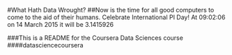 #What Hath Data Wrought?
##Now is the time for all good computers to come to the aid of their humans.
Celebrate International PI Day!
At 09:02:06 on 14 March 2015 it will be 3.1415926

###This is a README for the Coursera Data Sciences course
####datasciencecoursera